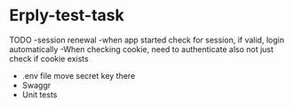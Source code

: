 # Erply-test-task

TODO 
-session renewal
-when app started check for session, if valid, login automatically
-When checking cookie, need to authenticate also not just check if cookie exists
- .env file move secret key there
- Swaggr
- Unit tests

